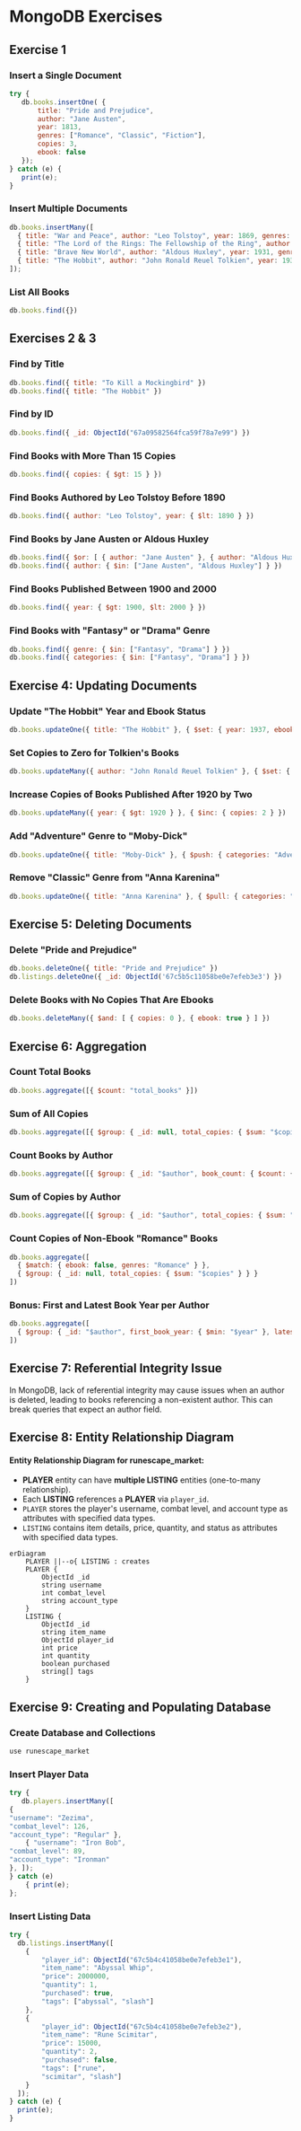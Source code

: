 # MongoDB Exercises

## Exercise 1

### Insert a Single Document
```javascript
try {
   db.books.insertOne( {
       title: "Pride and Prejudice",
       author: "Jane Austen",
       year: 1813,
       genres: ["Romance", "Classic", "Fiction"],
       copies: 3,
       ebook: false
   });
} catch (e) {
   print(e);
}
```

### Insert Multiple Documents
```javascript
db.books.insertMany([
  { title: "War and Peace", author: "Leo Tolstoy", year: 1869, genres: ["Historical Fiction", "Classic", "Philosophical Fiction"], copies: 84, ebook: true },
  { title: "The Lord of the Rings: The Fellowship of the Ring", author: "John Ronald Reuel Tolkien", year: 1954, genres: ["Fantasy", "Adventure", "Epic"], copies: 0, ebook: false },
  { title: "Brave New World", author: "Aldous Huxley", year: 1931, genres: ["Dystopian", "Science Fiction", "Classic"], copies: 11, ebook: true },
  { title: "The Hobbit", author: "John Ronald Reuel Tolkien", year: 1937, genres: ["Fantasy", "Classic"], copies: 17, ebook: false }
]);
```

### List All Books
```javascript
db.books.find({})
```

## Exercises 2 & 3

### Find by Title
```javascript
db.books.find({ title: "To Kill a Mockingbird" })
db.books.find({ title: "The Hobbit" })
```

### Find by ID
```javascript
db.books.find({ _id: ObjectId("67a09582564fca59f78a7e99") })
```

### Find Books with More Than 15 Copies
```javascript
db.books.find({ copies: { $gt: 15 } })
```

### Find Books Authored by Leo Tolstoy Before 1890
```javascript
db.books.find({ author: "Leo Tolstoy", year: { $lt: 1890 } })
```

### Find Books by Jane Austen or Aldous Huxley
```javascript
db.books.find({ $or: [ { author: "Jane Austen" }, { author: "Aldous Huxley" } ] })
db.books.find({ author: { $in: ["Jane Austen", "Aldous Huxley"] } })
```

### Find Books Published Between 1900 and 2000
```javascript
db.books.find({ year: { $gt: 1900, $lt: 2000 } })
```

### Find Books with "Fantasy" or "Drama" Genre
```javascript
db.books.find({ genre: { $in: ["Fantasy", "Drama"] } })
db.books.find({ categories: { $in: ["Fantasy", "Drama"] } })
```

## Exercise 4: Updating Documents

### Update "The Hobbit" Year and Ebook Status
```javascript
db.books.updateOne({ title: "The Hobbit" }, { $set: { year: 1937, ebook: true } })
```

### Set Copies to Zero for Tolkien's Books
```javascript
db.books.updateMany({ author: "John Ronald Reuel Tolkien" }, { $set: { copies: 0 } })
```

### Increase Copies of Books Published After 1920 by Two
```javascript
db.books.updateMany({ year: { $gt: 1920 } }, { $inc: { copies: 2 } })
```

### Add "Adventure" Genre to "Moby-Dick"
```javascript
db.books.updateOne({ title: "Moby-Dick" }, { $push: { categories: "Adventure" } })
```

### Remove "Classic" Genre from "Anna Karenina"
```javascript
db.books.updateOne({ title: "Anna Karenina" }, { $pull: { categories: "Classic" } })
```

## Exercise 5: Deleting Documents

### Delete "Pride and Prejudice"
```javascript
db.books.deleteOne({ title: "Pride and Prejudice" })
db.listings.deleteOne({ _id: ObjectId('67c5b5c11058be0e7efeb3e3') })
```

### Delete Books with No Copies That Are Ebooks
```javascript
db.books.deleteMany({ $and: [ { copies: 0 }, { ebook: true } ] })
```

## Exercise 6: Aggregation

### Count Total Books
```javascript
db.books.aggregate([{ $count: "total_books" }])
```

### Sum of All Copies
```javascript
db.books.aggregate([{ $group: { _id: null, total_copies: { $sum: "$copies" } } }])
```

### Count Books by Author
```javascript
db.books.aggregate([{ $group: { _id: "$author", book_count: { $count: {} } } }])
```

### Sum of Copies by Author
```javascript
db.books.aggregate([{ $group: { _id: "$author", total_copies: { $sum: "$copies" } } }])
```

### Count Copies of Non-Ebook "Romance" Books
```javascript
db.books.aggregate([
  { $match: { ebook: false, genres: "Romance" } },
  { $group: { _id: null, total_copies: { $sum: "$copies" } } }
])
```

### Bonus: First and Latest Book Year per Author
```javascript
db.books.aggregate([
  { $group: { _id: "$author", first_book_year: { $min: "$year" }, latest_book_year: { $max: "$year" } } }
])
```

## Exercise 7: Referential Integrity Issue
In MongoDB, lack of referential integrity may cause issues when an author is deleted, leading to books referencing a non-existent author. This can break queries that expect an author field.

## Exercise 8: Entity Relationship Diagram

#### Entity Relationship Diagram for runescape_market:
- **PLAYER** entity can have **multiple LISTING** entities (one-to-many relationship).
- Each **LISTING** references a **PLAYER** via `player_id`.
- `PLAYER` stores the player's username, combat level, and account type as attributes with specified data types.
- `LISTING` contains item details, price, quantity, and status as attributes with specified data types.

```mermaid
erDiagram
    PLAYER ||--o{ LISTING : creates
    PLAYER {
        ObjectId _id
        string username
        int combat_level
        string account_type
    }
    LISTING {
        ObjectId _id
        string item_name
        ObjectId player_id
        int price
        int quantity
        boolean purchased
        string[] tags
    }
```

## Exercise 9: Creating and Populating Database

### Create Database and Collections
```javascript
use runescape_market
```

### Insert Player Data
```javascript
try {
   db.players.insertMany([
{
"username": "Zezima",
"combat_level": 126,
"account_type": "Regular" },
    { "username": "Iron Bob",
"combat_level": 89,
"account_type": "Ironman"
}, ]);
} catch (e)
    { print(e);
};

```

### Insert Listing Data
```javascript
try {
  db.listings.insertMany([
    {
        "player_id": ObjectId("67c5b4c41058be0e7efeb3e1"),
        "item_name": "Abyssal Whip",
        "price": 2000000,
        "quantity": 1,
        "purchased": true,
        "tags": ["abyssal", "slash"]
    },
    {
        "player_id": ObjectId("67c5b4c41058be0e7efeb3e2"),
        "item_name": "Rune Scimitar",
        "price": 15000,
        "quantity": 2,
        "purchased": false,
        "tags": ["rune",
        "scimitar", "slash"]
    }
  ]);
} catch (e) {
  print(e);
}
```

